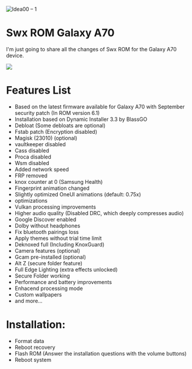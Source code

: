 ![Idea00 – 1](https://user-images.githubusercontent.com/67517389/139511789-093e70f2-3fa1-4767-a997-b1518da7e310.png)


# Swx ROM Galaxy A70
I'm just going to share all the changes of Swx ROM for the Galaxy A70 device.

![](https://img.shields.io/badge/Swx%20ROM-v6.2-blue)

# Features List
- Based on the latest firmware available for Galaxy A70 with September security patch (In ROM version 6.1)
- Installation based on Dynamic Installer 3.3 by BlassGO
- Debloat (Some debloats are optional)
- Fstab patch (Encryption disabled)
- Magisk (23010) (optional)
- vaultkeeper disabled
- Cass disabled
- Proca disabled
- Wsm disabled
- Added network speed
- FRP removed
- knox counter at 0 (Samsung Health)
- Fingerprint animation changed
- Slightly optimized OneUI animations (default: 0.75x)
- optimizations
- Vulkan processing improvements
- Higher audio quality (Disabled DRC, which deeply compresses audio)
- Google Discover enabled
- Dolby without headphones
- Fix bluetooth pairings loss
- Apply themes without trial time limit
- Deknoxed full (Including KnoxGuard)
- Camera features (optional)
- Gcam pre-installed (optional)
- Alt Z (secure folder feature)
- Full Edge Lighting (extra effects unlocked)
- Secure Folder working
- Performance and battery improvements
- Enhacend processing mode
- Custom wallpapers
- and more...

# Installation:
- Format data
- Reboot recovery
- Flash ROM (Answer the installation questions with the volume buttons)
- Reboot system
